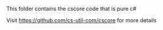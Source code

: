 This folder contains the cscore code that is pure c#

Visit https://github.com/cs-util-com/cscore for more details
